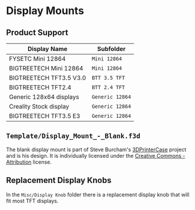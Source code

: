 # Display Mounts

## Product Support

| Display Name              | Subfolder         |
|---------------------------|-------------------|
| FYSETC Mini 12864         | `Mini 12864`      |
| BIGTREETECH Mini 12864    | `Mini 12864`      |
| BIGTREETECH TFT3.5 V3.0   | `BTT 3.5 TFT`     |
| BIGTREETECH TFT2.4        | `BTT 2.4 TFT`     |
| Generic 128x64 displays   | `Generic 12864`   |
| Creality Stock display    | `Generic 12864`   |
| BIGTREETECH TFT3.5 E3     | `Generic 12864`   |

## `Template/Display_Mount_-_Blank.f3d`

The blank display mount is part of Steve Burcham's [3DPrinterCase](https://www.thingiverse.com/thing:3999751) project and is his design. It is individually licensed under the [Creative Commons - Attribution](https://creativecommons.org/licenses/by/4.0/) license.

## Replacement Display Knobs

In the `Misc/Display Knob` folder there is a replacement display knob that will fit most TFT displays.
